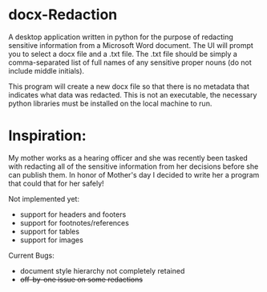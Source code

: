 # docx-Redaction

A desktop application written in python for the purpose of redacting sensitive information from a Microsoft Word document. The UI will prompt you to select a docx file and a .txt file. The .txt file should be simply a comma-separated list of full names of any sensitive proper nouns (do not include middle initials).

This program will create a new docx file so that there is no metadata that indicates what data was redacted. This is not an executable, the necessary python libraries must be installed on the local machine to run. 

# Inspiration:

My mother works as a hearing officer and she was recently been tasked with redacting all of the sensitive information from her decisions before she can publish them. In honor of Mother's day I decided to write her a program that could that for her safely!


Not implemented yet:
- support for headers and footers
- support for footnotes/references
- support for tables
- support for images

Current Bugs:
- document style hierarchy not completely retained
- ~~off-by-one issue on some redactions~~
